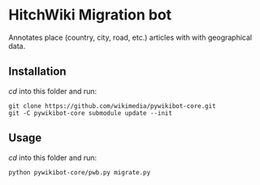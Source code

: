 # HitchWiki Migration bot

Annotates place (country, city, road, etc.) articles with with geographical data.

## Installation

_cd_ into this folder and run:
```
git clone https://github.com/wikimedia/pywikibot-core.git 
git -C pywikibot-core submodule update --init
```
## Usage
_cd_ into this folder and run:

```
python pywikibot-core/pwb.py migrate.py
```
